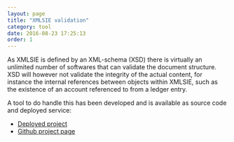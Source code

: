 ```yaml
---
layout: page
title: "XMLSIE validation"
category: tool
date: 2016-08-23 17:25:13
order: 1
---
```

As XMLSIE is defined by an XML-schema (XSD) there is virtually an unlimited number of softwares that can validate the
document structure. XSD will however not validate the integrity of the actual content, for instance the internal
references between objects within XMLSIE, such as the existence of an account referenced to from a ledger entry.

A tool to do handle this has been developed and is available as source code and deployed service:

* [Deployed project](https://xmlsie.sambruk.kodapan.se/validate.html)
* [Github project page](https://github.com/kodapan/xmlsie-tools)